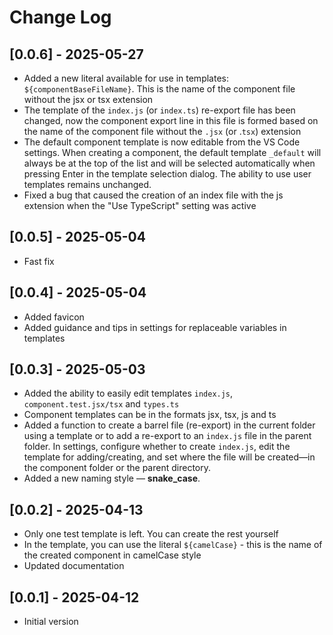 # Change Log

## [0.0.6] - 2025-05-27

+ Added a new literal available for use in templates: `${componentBaseFileName}`. This is the name of the component file without the jsx or tsx extension
+ The template of the `index.js` (or `index.ts`) re-export file has been changed, now the component export line in this file is formed based on the name of the component file without the `.jsx` (or .`tsx`) extension
+ The default component template is now editable from the VS Code settings. When creating a component, the default template `_default` will always be at the top of the list and will be selected automatically when pressing Enter in the template selection dialog. The ability to use user templates remains unchanged.
+ Fixed a bug that caused the creation of an index file with the js extension when the "Use TypeScript" setting was active

## [0.0.5] - 2025-05-04

+ Fast fix

## [0.0.4] - 2025-05-04

+ Added favicon
+ Added guidance and tips in settings for replaceable variables in templates

## [0.0.3] - 2025-05-03

+ Added the ability to easily edit templates `index.js`, `component.test.jsx/tsx` and `types.ts`
+ Component templates can be in the formats jsx, tsx, js and ts
+ Added a function to create a barrel file (re-export) in the current folder using a template or to add a re-export to an `index.js` file in the parent folder. In settings, configure whether to create `index.js`, edit the template for adding/creating, and set where the file will be created—in the component folder or the parent directory.
+ Added a new naming style — **snake_case**.

## [0.0.2] - 2025-04-13

+ Only one test template is left. You can create the rest yourself
+ In the template, you can use the literal `${camelCase}` - this is the name of the created component in camelCase style
+ Updated documentation

## [0.0.1] - 2025-04-12

+ Initial version